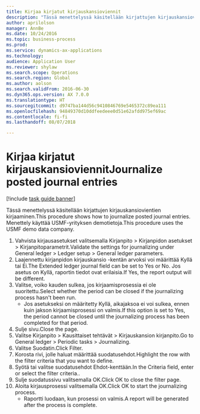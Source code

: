 ```yaml
--- 
title: Kirjaa kirjatut kirjauskansioviennit
description: "Tässä menettelyssä käsitellään kirjattujen kirjauskansiovientien kirjaaminen."
author: aprilolson
manager: AnnBe
ms.date: 10/24/2016
ms.topic: business-process
ms.prod: 
ms.service: dynamics-ax-applications
ms.technology: 
audience: Application User
ms.reviewer: shylaw
ms.search.scope: Operations
ms.search.region: Global
ms.author: aolson
ms.search.validFrom: 2016-06-30
ms.dyn365.ops.version: AX 7.0.0
ms.translationtype: HT
ms.sourcegitcommit: d9747ba144d56c9410846769e5465372c89ea111
ms.openlocfilehash: 94849370d10ddfeedeee0d51e62afdd975ef69ac
ms.contentlocale: fi-fi
ms.lasthandoff: 08/07/2018

---
```

# <a name="journalize-posted-journal-entries"></a><span data-ttu-id="cedda-103">Kirjaa kirjatut kirjauskansioviennit</span><span class="sxs-lookup"><span data-stu-id="cedda-103">Journalize posted journal entries</span></span>

[!include [task guide banner](../../includes/task-guide-banner.md)]

<span data-ttu-id="cedda-104">Tässä menettelyssä käsitellään kirjattujen kirjauskansiovientien kirjaaminen.</span><span class="sxs-lookup"><span data-stu-id="cedda-104">This procedure shows how to journalize posted journal entries.</span></span> <span data-ttu-id="cedda-105">Menettely käyttää USMF-yrityksen demotietoja.</span><span class="sxs-lookup"><span data-stu-id="cedda-105">This procedure uses the USMF demo data company.</span></span>

1. <span data-ttu-id="cedda-106">Vahvista kirjausasetukset valitsemalla Kirjanpito > Kirjanpidon asetukset > Kirjanpitoparametrit.</span><span class="sxs-lookup"><span data-stu-id="cedda-106">Validate the settings for journalizing under General ledger > Ledger setup > General ledger parameters.</span></span>
2. <span data-ttu-id="cedda-107">Laajennettu kirjanpidon kirjauskansio -kentän arvoksi voi määrittää Kyllä tai Ei.</span><span class="sxs-lookup"><span data-stu-id="cedda-107">The Extended ledger journal field can be set to Yes or No.</span></span> <span data-ttu-id="cedda-108">Jos asetus on Kyllä, raportin tiedot ovat erilaisia.</span><span class="sxs-lookup"><span data-stu-id="cedda-108">If Yes, the report output will be different.</span></span>
3. <span data-ttu-id="cedda-109">Valitse, voiko kauden sulkea, jos kirjaamisprosessia ei ole suoritettu.</span><span class="sxs-lookup"><span data-stu-id="cedda-109">Select whether the period can be closed if the journalizing process hasn't been run.</span></span>
    * <span data-ttu-id="cedda-110">Jos asetukseksi on määritetty Kyllä, aikajaksoa ei voi sulkea, ennen kuin jakson kirjaamisprosessi on valmis.</span><span class="sxs-lookup"><span data-stu-id="cedda-110">If this option is set to Yes, the period cannot be closed until the journalizing process has been completed for that period.</span></span>  
4. <span data-ttu-id="cedda-111">Sulje sivu.</span><span class="sxs-lookup"><span data-stu-id="cedda-111">Close the page.</span></span>
5. <span data-ttu-id="cedda-112">Valitse Kirjanpito > Kausittaiset tehtävät > Kirjauskansion kirjanpito.</span><span class="sxs-lookup"><span data-stu-id="cedda-112">Go to General ledger > Periodic tasks > Journalizing.</span></span>
6. <span data-ttu-id="cedda-113">Valitse Suodatin.</span><span class="sxs-lookup"><span data-stu-id="cedda-113">Click Filter.</span></span>
7. <span data-ttu-id="cedda-114">Korosta rivi, jolle haluat määrittää suodatusehdot.</span><span class="sxs-lookup"><span data-stu-id="cedda-114">Highlight the row with the filter criteria that you want to define.</span></span>
8. <span data-ttu-id="cedda-115">Syötä tai valitse suodatusehdot Ehdot-kenttään.</span><span class="sxs-lookup"><span data-stu-id="cedda-115">In the Criteria field, enter or select the filter criteria..</span></span>
9. <span data-ttu-id="cedda-116">Sulje suodatussivu valitsemalla OK.</span><span class="sxs-lookup"><span data-stu-id="cedda-116">Click OK to close the filter page.</span></span>
10. <span data-ttu-id="cedda-117">Aloita kirjausprosessi valitsemalla OK.</span><span class="sxs-lookup"><span data-stu-id="cedda-117">Click OK to start the journalizing process.</span></span>
    * <span data-ttu-id="cedda-118">Raportti luodaan, kun prosessi on valmis.</span><span class="sxs-lookup"><span data-stu-id="cedda-118">A report will be generated after the process is complete.</span></span>  


